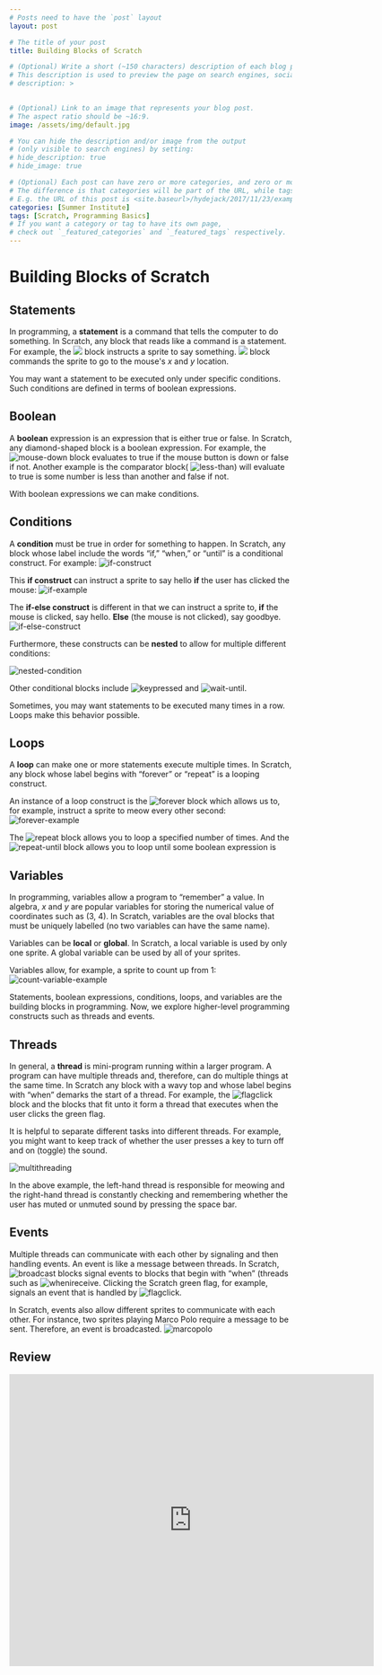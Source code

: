 ```yaml
---
# Posts need to have the `post` layout
layout: post

# The title of your post
title: Building Blocks of Scratch

# (Optional) Write a short (~150 characters) description of each blog post.
# This description is used to preview the page on search engines, social media, etc.
# description: >
   

# (Optional) Link to an image that represents your blog post.
# The aspect ratio should be ~16:9.
image: /assets/img/default.jpg

# You can hide the description and/or image from the output
# (only visible to search engines) by setting:
# hide_description: true
# hide_image: true

# (Optional) Each post can have zero or more categories, and zero or more tags.
# The difference is that categories will be part of the URL, while tags will not.
# E.g. the URL of this post is <site.baseurl>/hydejack/2017/11/23/example-content/
categories: [Summer Institute]
tags: [Scratch, Programming Basics]
# If you want a category or tag to have its own page,
# check out `_featured_categories` and `_featured_tags` respectively.
---
```

# Building Blocks of Scratch

## Statements

<span> In programming, a **statement** is a command that tells the computer to do something. In Scratch, any block that reads like a command is a statement. For example, the <img display="inline" src="https://cs.harvard.edu/malan/scratch/say.gif"> block instructs a sprite to say something. <img src="https://cs.harvard.edu/malan/scratch/goto.gif"> block commands the sprite to go to the mouse's _x_ and _y_ location. </span>

<span> You may want a statement to be executed only under specific conditions. Such conditions are defined in terms of boolean expressions. </span>

## Boolean

A **boolean** expression is an expression that is either true or false. In Scratch, any diamond-shaped block is a boolean expression. For example, the ![mouse-down](https://cs.harvard.edu/malan/scratch/mousedown.gif) block evaluates to true if the mouse button is down or false if not. Another example is the comparator block( ![less-than](https://cs.harvard.edu/malan/scratch/lessthan.gif)) will evaluate to true is some number is less than another and false if not.

With boolean expressions we can make conditions.

## Conditions

A **condition** must be true in order for something to happen. In Scratch, any block whose label include the words “if,” “when,” or “until” is a conditional construct. For example:
![if-construct](https://cs.harvard.edu/malan/scratch/if.gif) 

This **if construct** can instruct a sprite to say hello **if** the user has clicked the mouse:
![if-example](https://cs.harvard.edu/malan/scratch/ifmousedown.gif)

The **if-else construct** is different in that we can instruct a sprite to, **if** the mouse is clicked, say hello. **Else** (the mouse is not clicked), say goodbye.
![if-else-construct](https://cs.harvard.edu/malan/scratch/ifelse.gif)

Furthermore, these constructs can be **nested** to allow for multiple different conditions:

![nested-condition](https://cs.harvard.edu/malan/scratch/ifelseifelse.gif)

Other conditional blocks include ![keypressed](https://cs.harvard.edu/malan/scratch/when.gif) and ![wait-until](https://cs.harvard.edu/malan/scratch/until.gif).

Sometimes, you may want statements to be executed many times in a row. Loops make this behavior possible. 

## Loops

A **loop** can make one or more statements execute multiple times. In Scratch, any block whose label begins with “forever” or “repeat” is a looping construct. 

An instance of a loop construct is the ![forever](https://cs.harvard.edu/malan/scratch/forever.gif) block which allows us to, for example, instruct a sprite to meow every other second:
![forever-example](https://cs.harvard.edu/malan/scratch/forevermeow.gif)

The ![repeat](https://cs.harvard.edu/malan/scratch/repeat.gif) block allows you to loop a specified number of times. And the ![repeat-until](https://cs.harvard.edu/malan/scratch/repeatuntil.gif) block allows you to loop until some boolean expression is

## Variables

In programming, variables allow a program to “remember” a value. In algebra, _x_ and _y_ are popular variables for storing the numerical value of coordinates such as (3, 4). In Scratch, variables are the oval blocks that must be uniquely labelled (no two variables can have the same name). 

Variables can be **local** or **global**. In Scratch, a local variable is used by only one sprite. A global variable can be used by all of your sprites. 

Variables allow, for example, a sprite to count up from 1:
![count-variable-example](https://cs.harvard.edu/malan/scratch/forevercount.gif)

Statements, boolean expressions, conditions, loops, and variables are the building blocks in programming. Now, we explore higher-level programming constructs such as threads and events.

## Threads

In general, a **thread** is mini-program running within a larger program. A program can have multiple threads and, therefore, can do multiple things at the same time. In Scratch any block with a wavy top and whose label begins with “when” demarks the start of a thread. For example, the ![flagclick](https://cs.harvard.edu/malan/scratch/whenclicked.gif) block and the blocks that fit unto it form a thread that executes when the user clicks the green flag. 

It is helpful to separate different tasks into different threads. For example, you might want to keep track of whether the user presses a key to turn off and on (toggle) the sound. 

![multithreading](https://cs.harvard.edu/malan/scratch/muted.gif)

In the above example, the left-hand thread is responsible for meowing and the right-hand thread is constantly checking and remembering whether the user has muted or unmuted sound by pressing the space bar. 

## Events 

Multiple threads can communicate with each other by signaling and then handling events. An event is like a message between threads. In Scratch, ![broadcast](https://cs.harvard.edu/malan/scratch/broadcast.gif) blocks signal events to blocks that begin with “when” (threads such as ![whenireceive](https://cs.harvard.edu/malan/scratch/whenireceive.gif). Clicking the Scratch green flag, for example, signals an event that is handled by ![flagclick](https://cs.harvard.edu/malan/scratch/whenclicked.gif).

In Scratch, events also allow different sprites to communicate with each other. For instance, two sprites playing Marco Polo require a message to be sent. Therefore, an event is broadcasted. 
![marcopolo](https://cs.harvard.edu/malan/scratch/marco.gif)

## Review

<iframe src="https://docs.google.com/forms/d/e/1FAIpQLSdoanTIBwy7SnRL9G8qyXm5xPnoRwu6b3Q0exfy2TJWaq5HyA/viewform?embedded=true" width="650" height="520" frameborder="0" marginheight="0" marginwidth="0">Loading...</iframe>